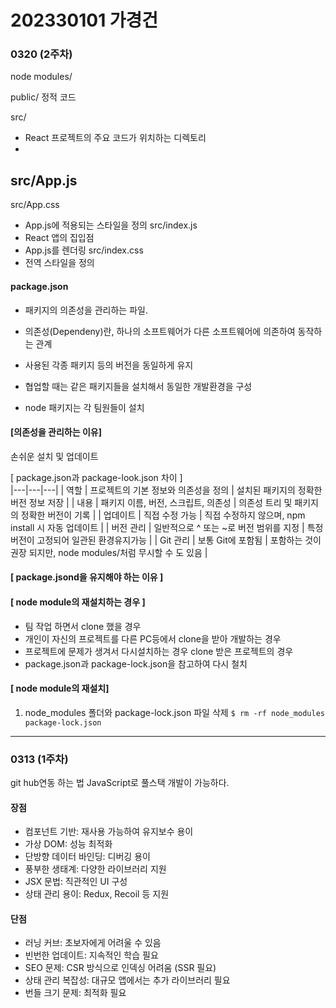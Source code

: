 # 202330101 가경건

### 0320 (2주차)
node modules/

public/
정적 코드

src/
- React 프로젝트의 주요 코드가 위치하는 디렉토리
- 
src/App.js 
- 
src/App.css
- App.js에 적용되는 스타일을 정의
src/index.js
- React 앱의 집입점
- App.js를 렌더링
src/index.css
- 전역 스타일을 정의

#### package.json
- 패키지의 의존성을 관리하는 파일.
- 의존성(Dependeny)란, 하나의 소프트웨어가 다른 소프트웨어에 의존하여 동작하는 관계
- 사용된 각종 패키지 등의 버전을 동일하게 유지

- 협업할 때는 같은 패키지들을 설치해서 동일한 개발환경을 구성
- node 패키지는 각 팀원들이 설치

#### [의존성을 관리하는 이유]
손쉬운 설치 및 업데이트

[ package.json과 package-look.json 차이 ]   
|---|---|---|
| 역할 | 프로젝트의 기본 정보와 의존성을 정의 | 설치된 패키지의 정확한 버전 정보 저장 |
| 내용 | 패키지 이름, 버전, 스크립트, 의존성 | 의존성 트리 및 패키지의 정확한 버전이 기록 |
| 업데이트 | 직접 수정 가능 | 직접 수정하지 않으며, npm install 시 자동 업데이트 |
| 버전 관리 | 일반적으로 ^ 또는 ~로 버전 범위를 지정 | 특정 버전이 고정되어 일관된 환경유지가능 |
| Git 관리 | 보통 Git에 포함됨 | 포함하는 것이 권장 되지만, node modules/처럼 무시할 수 도 있음 |


#### [ package.jsond을 유지해야 하는 이유 ]

#### [ node module의 재설치하는 경우 ]
- 팀 작업 하면서 clone 했을 경우
- 개인이 자신의 프로젝트를 다른 PC등에서 clone을 받아 개발하는 경우
- 프로젝트에 문제가 생겨서 다시설치하는 경우
clone 받은 프로젝트의 경우
- package.json과 package-lock.json을 참고하여 다시 철치

#### [ node module의 재설치]
1. node_modules 폴더와 package-lock.json 파일 삭제
      ``` $ rm -rf node_modules package-lock.json ```





------------------------------
### 0313 (1주차)
git hub연동 하는 법
JavaScript로 풀스택 개발이 가능하다.

#### 장점

- 컴포넌트 기반: 재사용 가능하여 유지보수 용이
- 가상 DOM: 성능 최적화
- 단방향 데이터 바인딩: 디버깅 용이
- 풍부한 생태계: 다양한 라이브러리 지원
- JSX 문법: 직관적인 UI 구성
- 상태 관리 용이: Redux, Recoil 등 지원

#### 단점

- 러닝 커브: 초보자에게 어려울 수 있음
- 빈번한 업데이트: 지속적인 학습 필요
- SEO 문제: CSR 방식으로 인덱싱 어려움 (SSR 필요)
- 상태 관리 복잡성: 대규모 앱에서는 추가 라이브러리 필요
- 번들 크기 문제: 최적화 필요